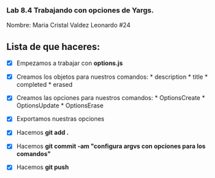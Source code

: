 ### Lab 8.4 Trabajando con opciones de Yargs.
Nombre: Maria Cristal Valdez Leonardo #24 

## Lista de que haceres:
* [x] Empezamos a trabajar con **options.js**
* [x] Creamos los objetos para nuestros comandos:
      * description
      * title
      * completed
      * erased  
* [x] Creamos las opciones para nuestros comandos:
      * OptionsCreate
      * OptionsUpdate
      * OptionsErase   
* [x] Exportamos nuestras opciones
* [x] Hacemos **git add .**
* [x] Hacemos **git commit -am "configura argvs con opciones para los comandos"**
* [x] Hacemos **git push**

